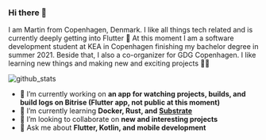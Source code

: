 ### Hi there 👋

I am Martin from Copenhagen, Denmark. I like all things tech related and is currently deeply getting into Flutter 💙 
At this moment I am a software development student at KEA in Copenhagen finishing my bachelor degree in summer 2021. Beside that, I also a co-organizer for GDG Copenhagen. I like learning new things and making new and exciting projects 👨‍💻

![github_stats](https://github-readme-stats.vercel.app/api?username=martinloesethjensen&show_icons=true&theme=dark)

- 🔭 I’m currently working on **an app for watching projects, builds, and build logs on Bitrise (Flutter app, not public at this moment)**
- 🌱 I’m currently learning **Docker, Rust, and [Substrate](https://substrate.dev/)**
- 👯 I’m looking to collaborate on **new and interesting projects**
- 💬 Ask me about **Flutter, Kotlin, and mobile development** 

<!--
<a href="https://github.com/anuraghazra/github-readme-stats">
  <img align="left" src="https://github-readme-stats.vercel.app/api/pin/?username=martinloesethjensen&repo=flt_snake_game&show_icons=true&theme=dark" />
</a>
<a href="https://github.com/anuraghazra/convoychat">
  <img align="left" src="https://github-readme-stats.vercel.app/api/pin/?username=martinloesethjensen&repo=bitrise_migrator&show_icons=true&theme=dark" />
</a>
-->

<!--
- 🤔 I’m looking for help with ...
- 📫 How to reach me: ...
- 😄 Pronouns: ...
- ⚡ Fun fact: ...
-->
